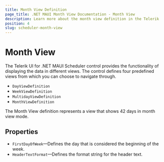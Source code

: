 ```yaml
---
title: Month View Definition
page_title: .NET MAUI Month View Documentation - Month View 
description: Learn more about the month view definition in the Telerik UI for .NET MAUI Scheduler control.
position: 4
slug: scheduler-month-view
---
```


# Month View 

The Telerik UI for .NET MAUI Scheduler control provides the functionality of displaying the data in different views. The control defines four predefined views from which you can choose to navigate through. 

* `DayViewDefinition`
* `WeekViewDefinition`
* `MultidayViewDefinition`
* `MonthViewDefinition`

The Month View definition represents a view that shows 42 days in month view mode.

## Properties

* `FirstDayOfWeek`&mdash;Defines the day that is considered the beginning of the week.
* `HeaderTextFormat`&mdash;Defines the format string for the header text. 